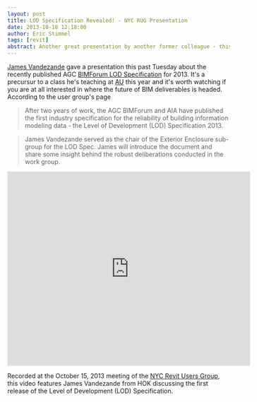 ```yaml
---
layout: post
title: LOD Specification Revealed! - NYC RUG Presentation  
date: 2013-10-18 12:18:00
author: Eric Stimmel  
tags: [revit]    
abstract: Another great presentation by another former colleague - this time James Vandezande talks about the recently released LOD Specification 2013.  
---
```


[James Vandezande][jv] gave a presentation this past Tuesday about the recently published AGC [BIMForum LOD Specification][lod] for 2013. It's a precursur to a class he's teaching at [AU][] this year and it's worth watching if you are at all interested in where the future of BIM deliverables is headed. According to the user group's page

> After two years of work, the AGC BIMForum and AIA have published the first industry specification for the reliability of building information modeling data - the Level of Development (LOD) Specification 2013. 

> James Vandezande served as the chair of the Exterior Enclosure sub-group for the LOD Spec. James will introduce the document and share some insight behind the robust deliberations conducted in the work group.

<iframe src="http://player.vimeo.com/video/77041617" width="550" height="440" frameborder="0" webkitallowfullscreen mozallowfullscreen allowfullscreen></iframe> 

Recorded at the October 15, 2013 meeting of the [NYC Revit Users Group][nycrug], this video features James Vandezande from HOK discussing the first release of the Level of Development (LOD) Specification.


[jv]: http://www.allthingsbim.com/
[nycrug]: http://www.meetup.com/NYC-RUG/events/135770592/
[AU]: http://au.autodesk.com "Autodesk University"
[lod]: http://bimforum.org/lod/